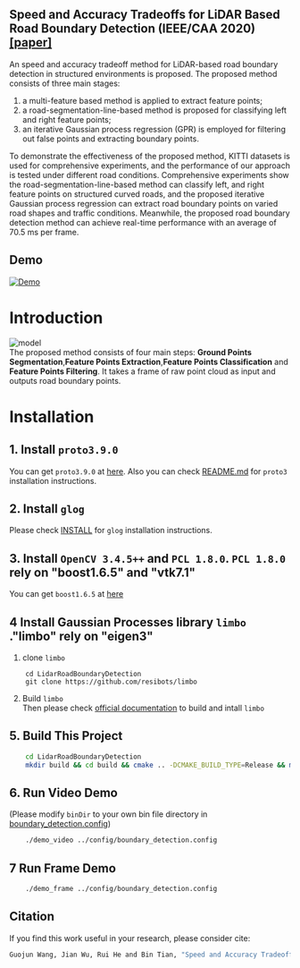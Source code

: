 ## Speed and Accuracy Tradeoffs for LiDAR Based Road Boundary Detection (IEEE/CAA 2020) [\[paper\]](http://www.ieee-jas.org/article/id/47aa185b-001a-46b9-bff4-ef7e430ab39a?pageType=en)
An speed and accuracy tradeoff method for LiDAR-based road boundary detection in structured environments is proposed. 
The proposed method consists of three main stages: 
1) a multi-feature based method is applied to extract feature points; 
2) a road-segmentation-line-based method is proposed for classifying left and right feature points; 
3) an iterative Gaussian process regression (GPR) is employed for filtering out false points and extracting boundary points. 

To demonstrate the effectiveness of the proposed method, KITTI datasets is used for comprehensive experiments, 
and the performance of our approach is tested under different road conditions. 
Comprehensive experiments show the road-segmentation-line-based method can classify left, 
and right feature points on structured curved roads, and the proposed iterative Gaussian process regression can extract road boundary points on varied road shapes and traffic conditions. Meanwhile, the proposed road boundary detection method can achieve real-time performance with an average of 70.5 ms per frame.


## Demo
[![Demo](https://github.com/wangguojun2018/LidarRoadBoundaryDetection/blob/master/data/successful_case.png)](https://www.bilibili.com/video/BV12p4y197ms/)

# Introduction
![model](https://github.com/wangguojun2018/LidarRoadBoundaryDetection/blob/master/data/pipeline.png)  
The proposed method consists of four main steps: **Ground Points Segmentation**,**Feature Points Extraction**,**Feature Points Classification** and **Feature Points Filtering**. It takes a frame of raw point cloud as input and outputs road boundary points.


# Installation
## 1. Install ```proto3.9.0```
   You can get ```proto3.9.0``` at [here](https://github.com/protocolbuffers/protobuf/releases?page=10).
   Also you can check [README.md](https://github.com/protocolbuffers/protobuf/blob/master/src/README.md) for ```proto3``` installation instructions.
## 2. Install ```glog``` 
   Please check [INSTALL](https://github.com/google/glog/blob/master/INSTALL) for ```glog``` installation instructions.
## 3. Install ```OpenCV 3.4.5++``` and ```PCL 1.8.0```.  ```PCL 1.8.0``` rely on "boost1.6.5" and "vtk7.1"
   You can get  ```boost1.6.5``` at [here](https://www.boost.org/users/history/)
## 4 Install Gaussian Processes library ```limbo```  ."limbo" rely on "eigen3" 
   1. clone ``limbo``  

```
    cd LidarRoadBoundaryDetection 
    git clone https://github.com/resibots/limbo

```

   2. Build ``limbo``  
Then please check [official documentation](http://www.resibots.eu/limbo/tutorials/compilation.html) to build and intall ```limbo```

## 5. Build This Project

```bash
    cd LidarRoadBoundaryDetection 
    mkdir build && cd build && cmake .. -DCMAKE_BUILD_TYPE=Release && make -j8
```
## 6. Run Video Demo
(Please modify ``binDir`` to your own bin file directory in [boundary_detection.config](https://github.com/wangguojun2018/LidarRoadBoundaryDetection/blob/master/config/boundary_detection.config))

```bash
    ./demo_video ../config/boundary_detection.config
```
## 7 Run Frame Demo
  
```bash
    ./demo_frame ../config/boundary_detection.config
```



## Citation
If you find this work useful in your research, please consider cite:

```bash
Guojun Wang, Jian Wu, Rui He and Bin Tian, "Speed and Accuracy Tradeoff for LiDAR Data Based Road Boundary Detection," IEEE/CAA J. Autom. Sinica,. 
```

